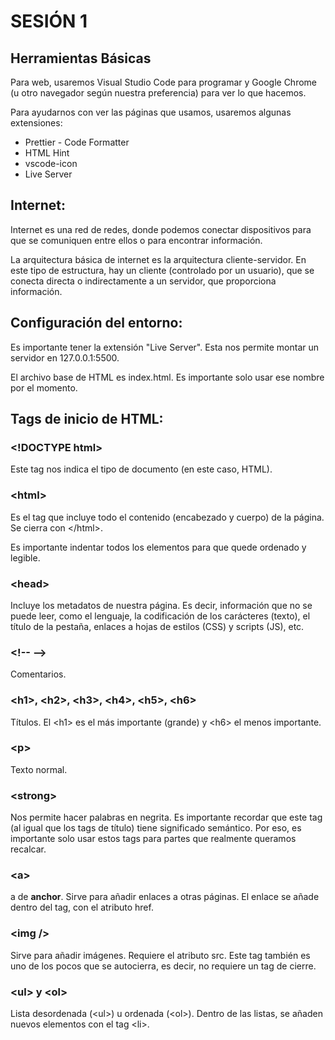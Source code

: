 # SESIÓN 1

## Herramientas Básicas

Para web, usaremos Visual Studio Code para programar y Google Chrome (u otro navegador según nuestra preferencia) para ver lo que hacemos.

Para ayudarnos con ver las páginas que usamos, usaremos algunas extensiones:
- Prettier - Code Formatter
- HTML Hint
- vscode-icon
- Live Server

## Internet:

Internet es una red de redes, donde podemos conectar dispositivos para que se comuniquen entre ellos o para encontrar información.

La arquitectura básica de internet es la arquitectura cliente-servidor. En este tipo de estructura, hay un cliente (controlado por un usuario), que se conecta directa o indirectamente a un servidor, que proporciona información.

## Configuración del entorno:

Es importante tener la extensión "Live Server". Esta nos permite montar un servidor en 127.0.0.1:5500.

El archivo base de HTML es index.html. Es importante solo usar ese nombre por el momento.

## Tags de inicio de HTML:

### \<\!DOCTYPE html\>

Este tag nos indica el tipo de documento (en este caso, HTML).

### \<html\>

Es el tag que incluye todo el contenido (encabezado y cuerpo) de la página. Se cierra con \<\/html\>.

Es importante indentar todos los elementos para que quede ordenado y legible.

### \<head\>

Incluye los metadatos de nuestra página. Es decir, información que no se puede leer, como el lenguaje, la codificación de los carácteres (texto), el título de la pestaña, enlaces a hojas de estilos (CSS) y scripts (JS), etc.

### \<!-- --\>

Comentarios.

### \<h1\>, \<h2\>, \<h3\>, \<h4\>, \<h5\>, \<h6\>

Títulos. El \<h1\> es el más importante (grande) y \<h6\> el menos importante.

### \<p\>

Texto normal.

### \<strong\>

Nos permite hacer palabras en negrita. Es importante recordar que este tag (al igual que los tags de título) tiene significado semántico. Por eso, es importante solo usar estos tags para partes que realmente queramos recalcar.

### \<a\>

a de **anchor**. Sirve para añadir enlaces a otras páginas. El enlace se añade dentro del tag, con el atributo href.

### \<img /\>

Sirve para añadir imágenes. Requiere el atributo src. Este tag también es uno de los pocos que se autocierra, es decir, no requiere un tag de cierre.

### \<ul\> y \<ol\>

Lista desordenada (\<ul\>) u ordenada (\<ol\>). Dentro de las listas, se añaden nuevos elementos con el tag \<li\>.